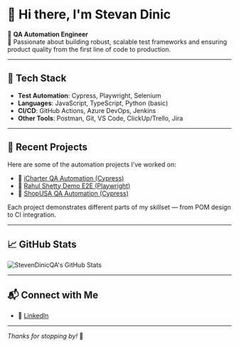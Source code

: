 # 👋 Hi there, I'm Stevan Dinic

🎯 **QA Automation Engineer**  
🔬 Passionate about building robust, scalable test frameworks and ensuring product quality from the first line of code to production.

---

## 🧰 Tech Stack

- **Test Automation**: Cypress, Playwright, Selenium  
- **Languages**: JavaScript, TypeScript, Python (basic)  
- **CI/CD**: GitHub Actions, Azure DevOps, Jenkins  
- **Other Tools**: Postman, Git, VS Code, ClickUp/Trello, Jira 

---

## 🧪 Recent Projects

Here are some of the automation projects I’ve worked on:

- 🔗 [iCharter QA Automation (Cypress)](https://github.com/StevenDinicQA/iCharter)  
- 🔗 [Rahul Shetty Demo E2E (Playwright)](https://github.com/StevenDinicQA/RahulShettyDemoPlaywright)  
- 🔗 [ShopUSA QA Automation (Cypress)](https://github.com/StevenDinicQA/ShopUSA)  

Each project demonstrates different parts of my skillset — from POM design to CI integration.

---

## 📈 GitHub Stats

![StevenDinicQA's GitHub Stats](https://github-readme-stats.vercel.app/api?username=StevenDinicQA&show_icons=true&theme=github_dark&hide=stars&count_private=true)

---

## 📬 Connect with Me

- 💼 [LinkedIn](https://www.linkedin.com/in/stevan-dini%C4%87-240a7b17b/)  
---

_Thanks for stopping by!_ 🚀
